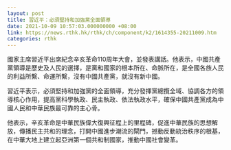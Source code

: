 ```yaml
---
layout: post
title: 習近平：必須堅持和加強黨全面領導
date: 2021-10-09 10:57:03.000000000 +08:00
link: https://news.rthk.hk/rthk/ch/component/k2/1614355-20211009.htm
categories: rthk
---
```


國家主席習近平出席紀念辛亥革命110周年大會，並發表講話。他表示，中國共產黨領導是歷史及人民的選擇，是黨和國家的根本所在、命脈所在，是全國各族人民的利益所繫、命運所繫，沒有中國共產黨，就沒有新中國。

習近平表示，必須堅持和加強黨的全面領導，充分發揮黨總攬全域、協調各方的領導核心作用，提高黨科學執政、民主執政、依法執政水平，確保中國共產黨成為中國人民和中華民族最可靠的主心骨。

他表示，辛亥革命是中華民族偉大復興征程上的里程碑，促進中華民族的思想解放，傳播民主共和的理念，打開中國進步潮流的閘門，撼動反動統治秩序的根基，在中華大地上建立起亞洲第一個共和制國家，推動中國社會變革。
